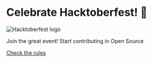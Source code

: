 # Celebrate Hacktoberfest! :tada:

![Hacktoberfest logo](https://hacktoberfest.digitalocean.com/assets/logo-hf19-header-8245176fe235ab5d942c7580778a914110fa06a23c3d55bf40e2d061809d8785.svg)

Join the great event! Start contributing in Open Source

[Check the rules](https://hacktoberfest.digitalocean.com/)
